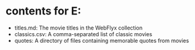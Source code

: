 # contents for E:

* titles.md: The movie titles in the WebFlyx collection
* classics.csv: A comma-separated list of classic movies
* quotes: A directory of files containing memorable quotes from movies
